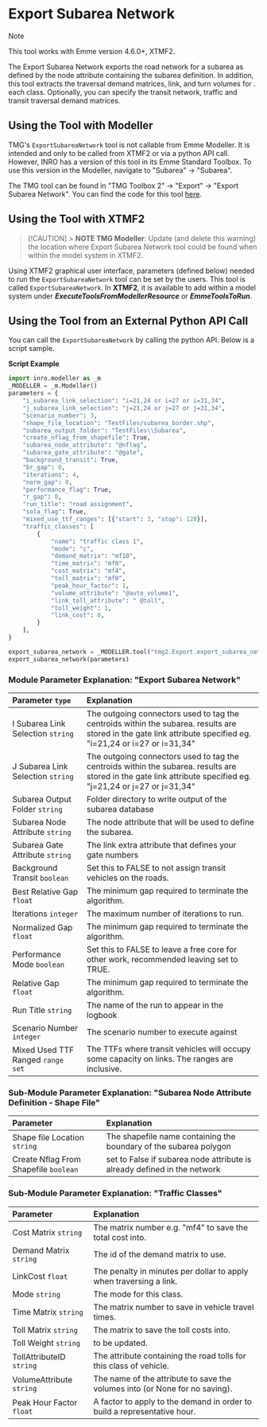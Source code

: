 # **Export Subarea Network**

> [!NOTE]
> This tool works with Emme version 4.6.0+, XTMF2.

The Export Subarea Network exports the road network for a subarea as defined by the node attribute containing the subarea definition. In addition, this tool extracts the traversal demand matrices, link, and turn volumes for .
each class. Optionally, you can specify the transit network, traffic and transit traversal demand matrices.

## **Using the Tool with Modeller**

TMG's `ExportSubareaNetwork` tool is not callable from Emme Modeller. It is intended and only to be called from XTMF2 or via a python API call. However, INRO has a version of this tool in its Emme Standard Toolbox. To use this version in the Modeller, navigate to "Subarea" -> "Subarea".

The TMG tool can be found in "TMG Toolbox 2" -> "Export" -> "Export Subarea Network". You can find the code for this tool [here](https://github.com/TravelModellingGroup/TMG.EMME/blob/1760d274282f35803fe7fb9784b511b6a8f5eb41/TMG.EMME/TMGToolbox2/src/Export/export_subarea.py).

## **Using the Tool with XTMF2**

> [!CAUTION] > **NOTE TMG Modeller**: Update (and delete this warning) the location where Export Subarea Network tool could be found when within the model system in XTMF2.

Using XTMF2 graphical user interface, parameters (defined below) needed to run the `ExportSubareaNetwork` tool can be set by the users. This tool is called `ExportSubareaNetwork`. In **XTMF2**, it is available to add within a model system under **_ExecuteToolsFromModellerResource_** or **_EmmeToolsToRun_**.

## **Using the Tool from an External Python API Call**

You can call the `ExportSubareaNetwork` by calling the python API. Below is a script sample.

**Script Example**

```python
import inro.modeller as _m
_MODELLER = _m.Modeller()
parameters = {
    "i_subarea_link_selection": "i=21,24 or i=27 or i=31,34",
    "j_subarea_link_selection": "j=21,24 or j=27 or j=31,34",
    "scenario_number": 3,
    "shape_file_location": "TestFiles/subarea_border.shp",
    "subarea_output_folder": "TestFiles\\Subarea",
    "create_nflag_from_shapefile": True,
    "subarea_node_attribute": "@nflag",
    "subarea_gate_attribute": "@gate",
    "background_transit": True,
    "br_gap": 0,
    "iterations": 4,
    "norm_gap": 0,
    "performance_flag": True,
    "r_gap": 0,
    "run_title": "road assignment",
    "sola_flag": True,
    "mixed_use_ttf_ranges": [{"start": 3, "stop": 128}],
    "traffic_classes": [
        {
            "name": "traffic class 1",
            "mode": "c",
            "demand_matrix": "mf10",
            "time_matrix": "mf0",
            "cost_matrix": "mf4",
            "toll_matrix": "mf0",
            "peak_hour_factor": 1,
            "volume_attribute": "@auto_volume1",
            "link_toll_attribute": " @toll",
            "toll_weight": 1,
            "link_cost": 0,
        }
    ],
}

export_subarea_network = _MODELLER.tool("tmg2.Export.export_subarea_network")
export_subarea_network(parameters)
```

### Module Parameter Explanation: "Export Subarea Network"

| Parameter `type`        | Explanation                                      |
| :---------------------- | :----------------------------------------------- |
|I Subarea Link Selection  `string` |The outgoing connectors used to tag the centroids within the subarea. results are stored in the gate link attribute specified eg. "i=21,24 or i=27 or i=31,34" |
|J Subarea Link Selection  `string` | The outgoing connectors used to tag the centroids within the subarea. results are stored in the gate link attribute specified eg. "j=21,24 or j=27 or j=31,34"  |
|Subarea Output Folder  `string` | Folder directory to write output of the subarea database|
|Subarea Node Attribute  `string` | The node attribute that will be used to define the subarea.  |
|Subarea Gate Attribute  `string` | The link extra attribute that defines your gate numbers |
|Background Transit `boolean`|Set this to FALSE to not assign transit vehicles on the roads.|
|Best Relative Gap `float`|The minimum gap required to terminate the algorithm.| 
|Iterations `integer`|The maximum number of iterations to run.|
|Normalized Gap `float`|The minimum gap required to terminate the algorithm.|
|Performance Mode `boolean`|Set this to FALSE to leave a free core for other work, recommended leaving set to TRUE.|
|Relative Gap `float`|The minimum gap required to terminate the algorithm. |
|Run Title `string`|The name of the run to appear in the logbook|
|Scenario Number `integer`|The scenario number to execute against|
|Mixed Used TTF Ranged `range set`|The TTFs where transit vehicles will occupy some capacity on links. The ranges are inclusive.|

### Sub-Module Parameter Explanation:  "Subarea Node Attribute Definition - Shape File"
|Parameter|Explanation|
| :------------------- | :------------------- |
|Shape file Location  `string` | The shapefile name containing  the boundary of the subarea polygon |
|Create Nflag From Shapefile  `boolean` | set to False if subarea node attribute  is already defined in the network  |

### Sub-Module Parameter Explanation:  "Traffic Classes"
|Parameter|Explanation|
| :------------------- | :------------------- |
|Cost Matrix `string`|The matrix number e.g. "mf4" to save the total cost into.|
|Demand Matrix `string`|The id of the demand matrix to use.|
|LinkCost `float`|The penalty in minutes per dollar to apply when traversing a link.|
|Mode `string`|The mode for this class.|
|Time Matrix `string`|The matrix number to save in vehicle travel times.|
|Toll Matrix `string`|The matrix to save the toll costs into.|
|Toll Weight `string`|to be updated.|
|TollAttributeID `string`|The attribute containing the road tolls for this class of vehicle.|
|VolumeAttribute `string`|The name of the attribute to save the volumes into (or None for no saving).|
|Peak Hour Factor `float`|A factor to apply to the demand in order to build a representative hour.|

